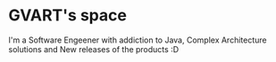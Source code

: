 # GVART's space

I'm a Software Engeener with addiction to Java, Complex Architecture solutions and New releases of the products :D

